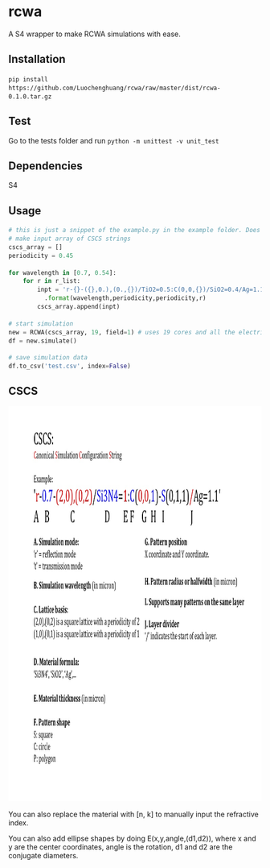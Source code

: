 # rcwa
A S4 wrapper to make RCWA simulations with ease. 

## Installation 

`pip install https://github.com/Luochenghuang/rcwa/raw/master/dist/rcwa-0.1.0.tar.gz`

## Test

Go to the tests folder and run
`python -m unittest -v unit_test`


## Dependencies
S4


## Usage
```python
# this is just a snippet of the example.py in the example folder. Does not actually run.
# make input array of CSCS strings
cscs_array = []
periodicity = 0.45

for wavelength in [0.7, 0.54]:
    for r in r_list:
        inpt = 'r-{}-({},0.),(0.,{})/TiO2=0.5:C(0,0,{})/SiO2=0.4/Ag=1.1'\
          .format(wavelength,periodicity,periodicity,r)
        cscs_array.append(inpt)

# start simulation
new = RCWA(cscs_array, 19, field=1) # uses 19 cores and all the electric field of 1 unit cell
df = new.simulate()

# save simulation data
df.to_csv('test.csv', index=False)
```


## CSCS
<img src="https://github.com/Luochenghuang/rcwa/raw/master/doc/CSCS%20Helper.jpg" alt="some text"  width="1050" height="784">

You can also replace the material with [n, k] to manually input the refractive index.

You can also add ellipse shapes by doing E(x,y,angle,(d1,d2)), where x and y are the center coordinates, angle is the rotation, d1 and d2 are the conjugate diameters.
